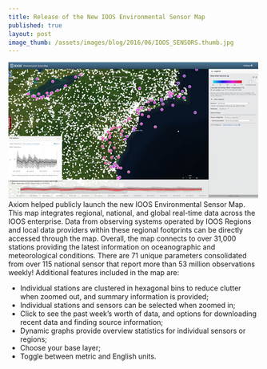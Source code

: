 ```yaml
---
title: Release of the New IOOS Environmental Sensor Map
published: true
layout: post
image_thumb: /assets/images/blog/2016/06/IOOS_SENSORS.thumb.jpg
---
```


<a href="https://sensors.ioos.us"><img src="/assets/images/blog/2016/06/IOOS_SENSORS.jpg" class="pull-right" /></a>
Axiom helped publicly launch the new IOOS Environmental Sensor Map. This map integrates regional, national, and global real-time data across the IOOS enterprise. Data from observing systems operated by IOOS Regions and local data providers within these regional footprints can be directly accessed through the map. Overall, the map connects to over 31,000 stations providing the latest information on oceanographic and meteorological conditions. There are 71 unique parameters consolidated from over 115 national sensor that report more than 53 million observations weekly! Additional features included in the map are:

- Individual stations are clustered in hexagonal bins to reduce clutter when zoomed out, and summary information is provided;
- Individual stations and sensors can be selected when zoomed in;
- Click to see the past week’s worth of data, and options for downloading recent data and finding source information;
- Dynamic graphs provide overview statistics for individual sensors or regions;
- Choose your base layer;
- Toggle between metric and English units.

